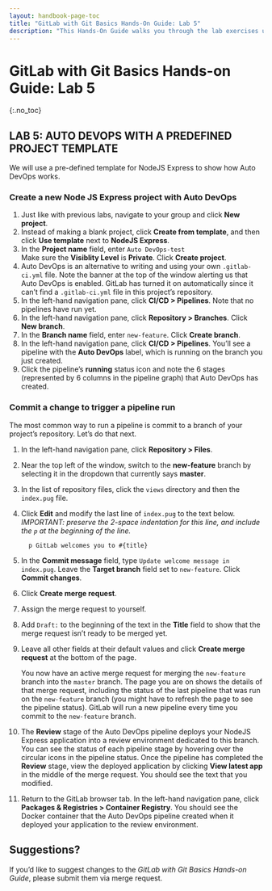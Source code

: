 ```yaml
---
layout: handbook-page-toc
title: "GitLab with Git Basics Hands-On Guide: Lab 5"
description: "This Hands-On Guide walks you through the lab exercises used in the GitLab with Git Basics course."
---
```

# GitLab with Git Basics Hands-on Guide: Lab 5
{:.no_toc}

## LAB 5: AUTO DEVOPS WITH A PREDEFINED PROJECT TEMPLATE

We will use a pre-defined template for NodeJS Express to show how Auto DevOps works.

### Create a new Node JS Express project with Auto DevOps

1. Just like with previous labs, navigate to your group and click **New project**. 
1. Instead of making a blank project, click **Create from template**, and then click **Use template** next to **NodeJS Express**.
1. In the **Project name** field, enter `Auto DevOps-test`<br/>
   Make sure the **Visiblity Level** is **Private**. Click **Create project**.
1. Auto DevOps is an alternative to writing and using your own `.gitlab-ci.yml` file. Note the banner at the top of the window alerting us that Auto DevOps is enabled. GitLab has turned it on automatically since it can’t find a `.gitlab-ci.yml` file in this project’s repository.
1. In the left-hand navigation pane, click **CI/CD > Pipelines**. Note that no pipelines have run yet.
1. In the left-hand navigation pane, click **Repository > Branches**. Click **New branch**.
1. In the **Branch name** field, enter `new-feature`. Click **Create branch**.
1. In the left-hand navigation pane, click **CI/CD > Pipelines**. You’ll see a pipeline with the **Auto DevOps** label, which is running on the branch you just created.
1. Click the pipeline’s **running** status icon and note the 6 stages (represented by 6 columns in the pipeline graph) that Auto DevOps has created.

### Commit a change to trigger a pipeline run

The most common way to run a pipeline is commit to a branch of your project’s repository. Let’s do that next.

1. In the left-hand navigation pane, click **Repository > Files**.
1. Near the top left of the window, switch to the **new-feature** branch by selecting it in the dropdown that currently says **master**.
1. In the list of repository files, click the `views` directory and then the `index.pug` file.
1. Click **Edit** and modify the last line of `index.pug` to the text below. *IMPORTANT: preserve the 2-space indentation for this line, and include the `p` at the beginning of the line.*
   
   ```
     p GitLab welcomes you to #{title}
   ```
   
1. In the **Commit message** field, type `Update welcome message in index.pug`. Leave the **Target branch** field set to `new-feature`. Click **Commit changes**.
1. Click **Create merge request**.
1. Assign the merge request to yourself.
1. Add `Draft:` to the beginning of the text in the **Title** field to show that the merge request isn’t ready to be merged yet.
1. Leave all other fields at their default values and click **Create merge request** at the bottom of the page. 
   
    You now have an active merge request for merging the `new-feature` branch into the `master` branch. The page you are on shows the details of that merge request, including the status of the last pipeline that was run on the `new-feature` branch (you might have to refresh the page to see the pipeline status). GitLab will run a new pipeline every time you commit to the `new-feature` branch.
1. The **Review** stage of the Auto DevOps pipeline deploys your NodeJS Express application into a review environment dedicated to this branch. You can see the status of each pipeline stage by hovering over the circular icons in the pipeline status. Once the pipeline has completed the **Review** stage, view the deployed application by clicking **View latest app** in the middle of the merge request. You should see the text that you modified.
1. Return to the GitLab browser tab. In the left-hand navigation pane, click **Packages & Registries > Container Registry**. You should see the Docker container that the Auto DevOps pipeline created when it deployed your application to the review environment.


## Suggestions?

If you’d like to suggest changes to the *GitLab with Git Basics Hands-on Guide*, please submit them via merge request.
